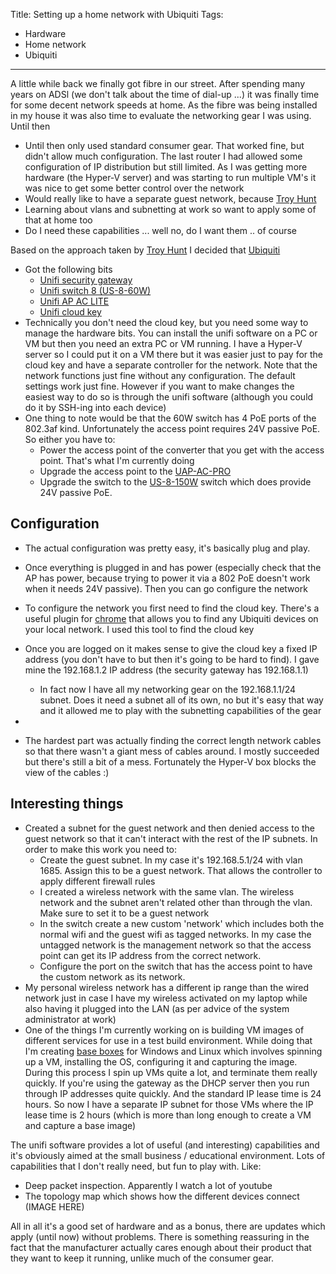 Title: Setting up a home network with Ubiquiti
Tags:
  - Hardware
  - Home network
  - Ubiquiti
---

A little while back we finally got fibre in our street. After spending many years on ADSl (we don't talk about the time of
dial-up ...) it was finally time for some decent network speeds at home. As the fibre was being installed in my house
it was also time to evaluate the networking gear I was using. Until then

- Until then only used standard consumer gear. That worked fine, but didn't allow much configuration. The last router
  I had allowed some configuration of IP distribution but still limited. As I was getting more hardware (the Hyper-V
  server) and was starting to run multiple VM's it was nice to get some better control over the network
- Would really like to have a separate guest network, because [Troy Hunt](https://www.troyhunt.com/no-you-cant-join-my-wifi-network/)
- Learning about vlans and subnetting at work so want to apply some of that at home too
- Do I need these capabilities ... well no, do I want them .. of course


Based on the approach taken by [Troy Hunt](https://www.troyhunt.com/ubiquiti-all-the-things-how-i-finally-fixed-my-dodgy-wifi/)
I decided that [Ubiquiti]()

- Got the following bits
  - [Unifi security gateway](https://www.ubnt.com/unifi-routing/usg/)
  - [Unifi switch 8 (US-8-60W)](https://www.ubnt.com/unifi-switching/unifi-switch-8/)
  - [Unifi AP AC LITE](https://www.ubnt.com/unifi/unifi-ap-ac-lite/)
  - [Unifi cloud key](https://www.ubnt.com/unifi/unifi-cloud-key/)
- Technically you don't need the cloud key, but you need some way to manage the hardware bits. You can install the
  unifi software on a PC or VM but then you need an extra PC or VM running. I have a Hyper-V server so I could put
  it on a VM there but it was easier just to pay for the cloud key and have a separate controller for the network.
  Note that the network functions just fine without any configuration. The default settings work just fine. However
  if you want to make changes the easiest way to do so is through the unifi software (although you could do it by
  SSH-ing into each device)
- One thing to note would be that the 60W switch has 4 PoE ports of the 802.3af kind. Unfortunately the access point
  requires 24V passive PoE. So either you have to:
  - Power the access point of the converter that you get with the access point. That's what I'm currently doing
  - Upgrade the access point to the [UAP-AC-PRO](https://www.ubnt.com/unifi/unifi-ap-ac-pro/)
  - Upgrade the switch to the [US-8-150W](https://www.ubnt.com/unifi-switching/unifi-switch-8-150w/) switch which
    does provide 24V passive PoE.

## Configuration

- The actual configuration was pretty easy, it's basically plug and play.
- Once everything is plugged in and has power (especially check that the AP has power, because trying to power it via a
  802 PoE doesn't work when it needs 24V passive). Then you can go configure the network
- To configure the network you first need to find the cloud key. There's a useful plugin for
  [chrome](https://chrome.google.com/webstore/detail/ubiquiti-device-discovery/hmpigflbjeapnknladcfphgkemopofig?utm_source=chrome-app-launcher-info-dialog)
  that allows you to find any Ubiquiti devices on your local network. I used this tool to find the cloud key
- Once you are logged on it makes sense to give the cloud key a fixed IP address (you don't have to but then it's going
  to be hard to find). I gave mine the 192.168.1.2 IP address (the security gateway has 192.168.1.1)
  - In fact now I have all my networking gear on the 192.168.1.1/24 subnet. Does it need a subnet all of its own, no
    but it's easy that way and it allowed me to play with the subnetting capabilities of the gear
-

- The hardest part was actually finding the correct length network cables so that there wasn't a giant mess of cables
  around. I mostly succeeded but there's still a bit of a mess. Fortunately the Hyper-V box blocks the view of the
  cables :)


## Interesting things

- Created a subnet for the guest network and then denied access to the guest network so that it can't interact with
  the rest of the IP subnets. In order to make this work you need to:
  - Create the guest subnet. In my case it's 192.168.5.1/24 with vlan 1685. Assign this to be a guest network. That allows
    the controller to apply different firewall rules
  - I created a wireless network with the same vlan. The wireless network and the subnet aren't related other than through
    the vlan. Make sure to set it to be a guest network
  - In the switch create a new custom 'network' which includes both the normal wifi and the guest wifi as tagged networks.
    In my case the untagged network is the management network so that the access point can get its IP address from the
    correct network.
  - Configure the port on the switch that has the access point to have the custom network as its network.
- My personal wireless network has a different ip range than the wired network just in case I have my wireless activated
  on my laptop while also having it plugged into the LAN (as per advice of the system administrator at work)
- One of the things I'm currently working on is building VM images of different services for use in a test build environment.
  While doing that I'm creating [base boxes]() for Windows and Linux which involves spinning up a VM, installing the
  OS, configuring it and capturing the image. During this process I spin up VMs quite a lot, and terminate them really
  quickly. If you're using the gateway as the DHCP server then you run through IP addresses quite quickly. And the
  standard IP lease time is 24 hours. So now I have a separate IP subnet for those VMs where the IP lease time is 2 hours
  (which is more than long enough to create a VM and capture a base image)

The unifi software provides a lot of useful (and interesting) capabilities and it's obviously aimed at the small business /
educational environment. Lots of capabilities that I don't really need, but fun to play with. Like:
- Deep packet inspection. Apparently I watch a lot of youtube
- The topology map which shows how the different devices connect (IMAGE HERE)

All in all it's a good set of hardware and as a bonus, there are updates which apply (until now) without problems. There
is something reassuring in the fact that the manufacturer actually cares enough about their product that they want to keep
it running, unlike much of the consumer gear.
